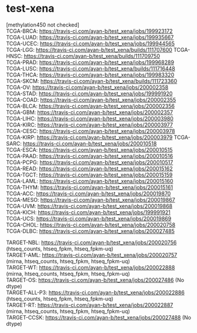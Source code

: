 # test-xena

[methylation450 not checked]  
TCGA-BRCA: https://travis-ci.com/ayan-b/test_xena/jobs/199923172  
TCGA-LUAD: https://travis-ci.com/ayan-b/test_xena/jobs/199935667  
TCGA-UCEC: https://travis-ci.com/ayan-b/test_xena/jobs/199944565  
TCGA-LGG: https://travis-ci.com/ayan-b/test_xena/builds/111707600 
TCGA-HNSC: https://travis-ci.com/ayan-b/test_xena/builds/111709750  
TCGA-PRAD: https://travis-ci.com/ayan-b/test_xena/jobs/199968289  
TCGA-LUSC: https://travis-ci.com/ayan-b/test_xena/builds/111716448  
TCGA-THCA: https://travis-ci.com/ayan-b/test_xena/jobs/199983320  
TCGA-SKCM: https://travis-ci.com/ayan-b/test_xena/builds/111723360 
TCGA-OV: https://travis-ci.com/ayan-b/test_xena/jobs/200002358  
TCGA-STAD: https://travis-ci.com/ayan-b/test_xena/jobs/199991920  
TCGA-COAD: https://travis-ci.com/ayan-b/test_xena/jobs/200002355  
TCGA-BLCA: https://travis-ci.com/ayan-b/test_xena/jobs/200002356  
TCGA-GBM: https://travis-ci.com/ayan-b/test_xena/jobs/200002357  
TCGA-LIHC: https://travis-ci.com/ayan-b/test_xena/jobs/200003980  
TCGA-KIRC: https://travis-ci.com/ayan-b/test_xena/jobs/200003977  
TCGA-CESC: https://travis-ci.com/ayan-b/test_xena/jobs/200003978  
TCGA-KIRP: https://travis-ci.com/ayan-b/test_xena/jobs/200003979 
TCGA-SARC: https://travis-ci.com/ayan-b/test_xena/jobs/200010518  
TCGA-ESCA: https://travis-ci.com/ayan-b/test_xena/jobs/200010515  
TCGA-PAAD: https://travis-ci.com/ayan-b/test_xena/jobs/200010516  
TCGA-PCPG: https://travis-ci.com/ayan-b/test_xena/jobs/200010517  
TCGA-READ: https://travis-ci.com/ayan-b/test_xena/jobs/200015162  
TCGA-TGCT: https://travis-ci.com/ayan-b/test_xena/jobs/200015159  
TCGA-LAML: https://travis-ci.com/ayan-b/test_xena/jobs/200015160  
TCGA-THYM: https://travis-ci.com/ayan-b/test_xena/jobs/200015161  
TCGA-ACC: https://travis-ci.com/ayan-b/test_xena/jobs/200019870  
TCGA-MESO: https://travis-ci.com/ayan-b/test_xena/jobs/200019867  
TCGA-UVM: https://travis-ci.com/ayan-b/test_xena/jobs/200019868  
TCGA-KICH: https://travis-ci.com/ayan-b/test_xena/jobs/199991921  
TCGA-UCS: https://travis-ci.com/ayan-b/test_xena/jobs/200019869  
TCGA-CHOL: https://travis-ci.com/ayan-b/test_xena/jobs/200020758  
TCGA-DLBC: https://travis-ci.com/ayan-b/test_xena/jobs/200027485  

TARGET-NBL: https://travis-ci.com/ayan-b/test_xena/jobs/200020756 (htseq_counts, htseq_fpkm, htseq_fpkm-uq)  
TARGET-AML: https://travis-ci.com/ayan-b/test_xena/jobs/200020757 (mirna, htseq_counts, htseq_fpkm, htseq_fpkm-uq)  
TARGET-WT: https://travis-ci.com/ayan-b/test_xena/jobs/200022888 (mirna, htseq_counts, htseq_fpkm, htseq_fpkm-uq)  
TARGET-OS: https://travis-ci.com/ayan-b/test_xena/jobs/200027486 (No dtype)  
TARGET-ALL-P3: https://travis-ci.com/ayan-b/test_xena/jobs/200022886 (htseq_counts, htseq_fpkm, htseq_fpkm-uq)  
TARGET-RT: https://travis-ci.com/ayan-b/test_xena/jobs/200022887 (mirna, htseq_counts, htseq_fpkm, htseq_fpkm-uq)  
TARGET-CCSK: https://travis-ci.com/ayan-b/test_xena/jobs/200027488 (No dtype) 
